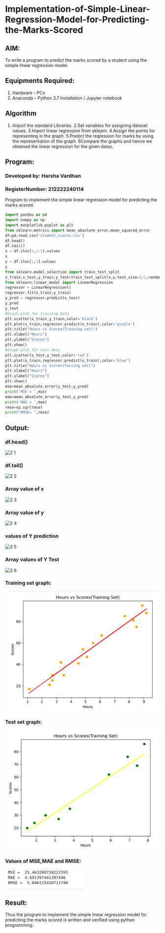 # Implementation-of-Simple-Linear-Regression-Model-for-Predicting-the-Marks-Scored

## AIM:
To write a program to predict the marks scored by a student using the simple linear regression model.

## Equipments Required:
1. Hardware – PCs
2. Anaconda – Python 3.7 Installation / Jupyter notebook

## Algorithm
1. Import the standard Libraries.
2.Set variables for assigning dataset values.
3.Import linear regression from sklearn.
4.Assign the points for representing in the graph.
5.Predict the regression for marks by using the representation of the graph.
6Compare the graphs and hence we obtained the linear regression for the given datas.


## Program:
### Developed by: Harsha Vardhan
### RegisterNumber:  212222240114
Program to implement the simple linear regression model for predicting the marks scored.


```python
import pandas as pd
import numpy as np
import matplotlib.pyplot as plt
from sklearn.metrics import mean_absolute_error,mean_squared_error
df=pd.read_csv('student_scores.csv')
df.head()
df.tail()
x = df.iloc[:,:-1].values
x
y = df.iloc[:,1].values
y
from sklearn.model_selection import train_test_split
x_train,x_test,y_train,y_test=train_test_split(x,y,test_size=1/3,random_state=0)
from sklearn.linear_model import LinearRegression
regressor = LinearRegression()
regressor.fit(x_train,y_train)
y_pred = regressor.predict(x_test)
y_pred
y_test
#Graph plot for training data
plt.scatter(x_train,y_train,color='black')
plt.plot(x_train,regressor.predict(x_train),color='purple')
plt.title("Hours vs Scores(Training set)")
plt.xlabel("Hours")
plt.ylabel("Scores")
plt.show()
#Graph plot for test data
plt.scatter(x_test,y_test,color='red')
plt.plot(x_train,regressor.predict(x_train),color='blue')
plt.title("Hours vs Scores(Testing set)")
plt.xlabel("Hours")
plt.ylabel("Scores")
plt.show()
mse=mean_absolute_error(y_test,y_pred)
print('MSE = ',mse)
mae=mean_absolute_error(y_test,y_pred)
print('MAE = ',mae)
rmse=np.sqrt(mse)
print("RMSE= ",rmse)
```

## Output:
### df.head()
![2 1](https://github.com/Harshavardhan779/Implementation-of-Simple-Linear-Regression-Model-for-Predicting-the-Marks-Scored/assets/118707175/186fe800-8bcd-458e-92a3-585f85272a60)
### df.tail()
![2 2](https://github.com/Harshavardhan779/Implementation-of-Simple-Linear-Regression-Model-for-Predicting-the-Marks-Scored/assets/118707175/94161ef2-9a7e-411a-9f2e-e1ede287ade7)
### Array value of x
![2 3](https://github.com/Harshavardhan779/Implementation-of-Simple-Linear-Regression-Model-for-Predicting-the-Marks-Scored/assets/118707175/21625f34-6710-460d-b905-e63e592b8037)
### Array value of y
![2 4](https://github.com/Harshavardhan779/Implementation-of-Simple-Linear-Regression-Model-for-Predicting-the-Marks-Scored/assets/118707175/c8a9b905-3be9-4792-a7cd-4f887c034591)
### values of Y prediction
![2 5](https://github.com/Harshavardhan779/Implementation-of-Simple-Linear-Regression-Model-for-Predicting-the-Marks-Scored/assets/118707175/fc7ee781-5bbe-4f52-aa0f-017361fdda8b)
### Array values of Y Test 
![2 6](https://github.com/Harshavardhan779/Implementation-of-Simple-Linear-Regression-Model-for-Predicting-the-Marks-Scored/assets/118707175/0cdfce32-52b7-49cf-92ba-f9a5eb4a5a0a)
### Training set graph:
![OUTPUT](/training%20set%20graph.png)
### Test set graph:
![OUTPUT](/testing%20set.png)
### Values of MSE,MAE and RMSE:
![OUTPUT](/values.png)

## Result:
Thus the program to implement the simple linear regression model for predicting the marks scored is written and verified using python programming.
